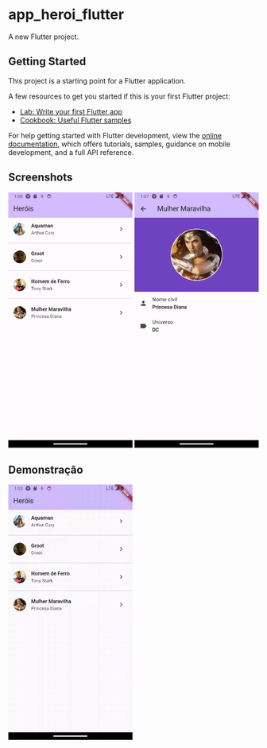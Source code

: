 # app_heroi_flutter

A new Flutter project.

## Getting Started

This project is a starting point for a Flutter application.

A few resources to get you started if this is your first Flutter project:

- [Lab: Write your first Flutter app](https://docs.flutter.dev/get-started/codelab)
- [Cookbook: Useful Flutter samples](https://docs.flutter.dev/cookbook)

For help getting started with Flutter development, view the
[online documentation](https://docs.flutter.dev/), which offers tutorials,
samples, guidance on mobile development, and a full API reference.

## Screenshots
<img src="https://github.com/rlhorochovec/app_heroi_flutter/blob/develop/screenshots/hero_list.png" width="250" /> <img src="https://github.com/rlhorochovec/app_heroi_flutter/blob/develop/screenshots/hero_detail.png" width="250" />

## Demonstração

<img src="https://github.com/rlhorochovec/app_heroi_flutter/blob/develop/screenshots/demo.gif" width="250" />